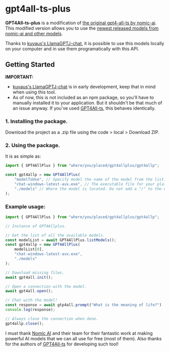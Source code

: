 # gpt4all-ts-plus

**GPT4All-ts-plus** is a modification of [the original gpt4-all-ts by nomic-ai](https://github.com/nomic-ai/gpt4all-ts). This modified
version allows you to use the [newest released models from nomic-ai and other models](https://github.com/nomic-ai/gpt4all/tree/main/gpt4all-chat#manual-download-of-models).

Thanks to [kuvaus's LlamaGPTJ-chat](https://github.com/kuvaus/LlamaGPTJ-chat), it is possible to use this models locally on your computer and in use them programatically with this API.

## Getting Started
**IMPORTANT:**
- [kuvaus's LlamaGPTJ-chat](https://github.com/kuvaus/LlamaGPTJ-chat) is in early development, keep that in mind when using this tool.
- As of now, this is not included as an npm package, so you'll have to manually installed it to your application. But it shouldn't be that much of an issue anyway. If you've used [GPT4All-ts](https://github.com/nomic-ai/gpt4all-ts), this behaves identically.

### 1. Installing the package.

Download the project as a .zip file using the code > local > Download ZIP.

### 2. Using the package.

It is as simple as:
```typescript
import { GPT4AllPlus } from "where/you/placed/gpt4allplus/gpt4allp";

const gpt4allp = new GPT4AllPlus(
    "modelToUse", // Specify model the name of the model from the list.
    "chat-windows-latest-avx.exe", // The executable file for your platform that interacts with the model.
    "./models" // Where the model is located. Do not add a "/" to the end.
);
```

### Example usage:
```typescript
import { GPT4AllPlus } from "where/you/placed/gpt4allplus/gpt4allp";

// Instance of GPT4Allplus.

// Get the list of all the available models.
const modelList = await GPT4AllPlus.listModels();
const gpt4allp = new GPT4AllPlus(
    modelList[0],
    "chat-windows-latest-avx.exe",
    "./models"
);

// Download missing files.
await gpt4all.init();

// Open a connection with the model.
await gpt4all.open();

// Chat with the model!
const response = await gtp4all.prompt("What is the meaning of life?")
console.log(response);

// Always close the connection when done.
gpt4allp.close();
```

I must thank [Nomic AI](https://github.com/nomic-ai) and their team for their fantastic work at making powerful AI models that we can all use for free (most of them). Also thanks for the authors of [GPT4All-ts](https://github.com/nomic-ai/gpt4all-ts) for developing such tool!
